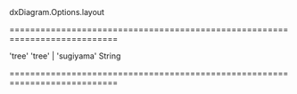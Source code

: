 <!--id-->dxDiagram.Options.layout<!--/id-->
===========================================================================
<!--default-->'tree'<!--/default-->
<!--acceptValues-->'tree' | 'sugiyama'<!--/acceptValues-->
<!--type-->String<!--/type-->
===========================================================================

<!--shortDescription-->

<!--/shortDescription-->

<!--fullDescription-->

<!--/fullDescription-->
